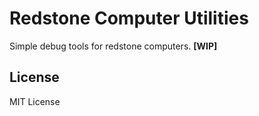 # Redstone Computer Utilities

Simple debug tools for redstone computers. **\[WIP\]**

## License

MIT License
